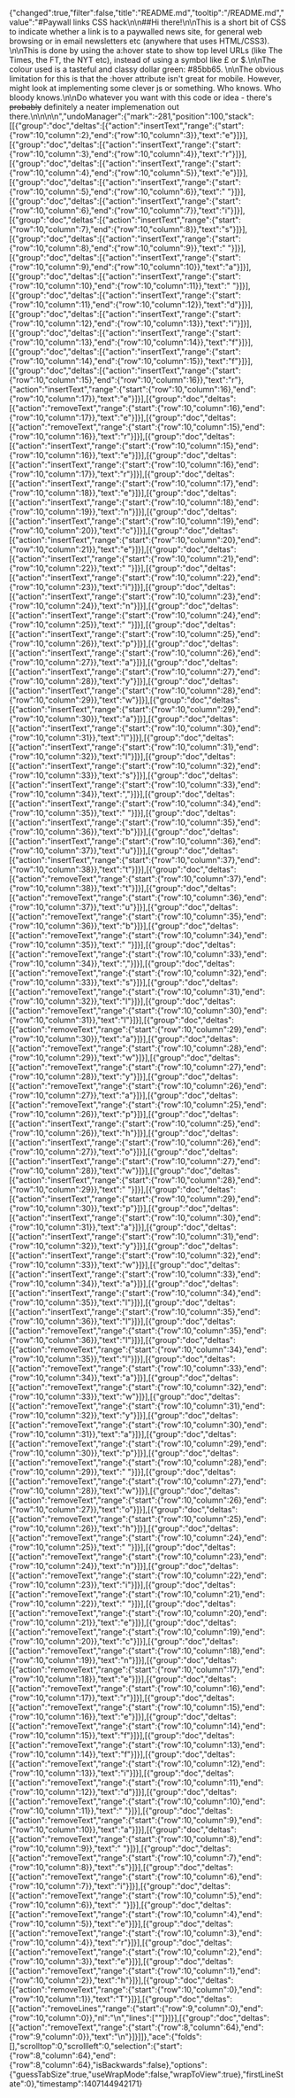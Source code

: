 {"changed":true,"filter":false,"title":"README.md","tooltip":"/README.md","value":"#Paywall links CSS hack\n\n##Hi there!\n\nThis is a short bit of CSS to indicate whether a link is to a paywalled news site, for general web browsing or in email newsletters etc (anywhere that uses HTML/CSS3). \n\nThis is done by using the a:hover state to show top level URLs (like The Times, the FT, the NYT etc), instead of using a symbol like £ or $.\n\nThe colour used is a tasteful and classy dollar green: #85bb65. \n\nThe obvious limitation for this is that the :hover attribute isn't great for mobile. However, might look at implementing some clever js or something. Who knows. Who bloody knows.\n\nDo whatever you want with this code or idea - there's ~~probably~~ definitely a neater implemenation out there.\n\n\n\n","undoManager":{"mark":-281,"position":100,"stack":[[{"group":"doc","deltas":[{"action":"insertText","range":{"start":{"row":10,"column":2},"end":{"row":10,"column":3}},"text":"e"}]}],[{"group":"doc","deltas":[{"action":"insertText","range":{"start":{"row":10,"column":3},"end":{"row":10,"column":4}},"text":"r"}]}],[{"group":"doc","deltas":[{"action":"insertText","range":{"start":{"row":10,"column":4},"end":{"row":10,"column":5}},"text":"e"}]}],[{"group":"doc","deltas":[{"action":"insertText","range":{"start":{"row":10,"column":5},"end":{"row":10,"column":6}},"text":" "}]}],[{"group":"doc","deltas":[{"action":"insertText","range":{"start":{"row":10,"column":6},"end":{"row":10,"column":7}},"text":"i"}]}],[{"group":"doc","deltas":[{"action":"insertText","range":{"start":{"row":10,"column":7},"end":{"row":10,"column":8}},"text":"s"}]}],[{"group":"doc","deltas":[{"action":"insertText","range":{"start":{"row":10,"column":8},"end":{"row":10,"column":9}},"text":" "}]}],[{"group":"doc","deltas":[{"action":"insertText","range":{"start":{"row":10,"column":9},"end":{"row":10,"column":10}},"text":"a"}]}],[{"group":"doc","deltas":[{"action":"insertText","range":{"start":{"row":10,"column":10},"end":{"row":10,"column":11}},"text":" "}]}],[{"group":"doc","deltas":[{"action":"insertText","range":{"start":{"row":10,"column":11},"end":{"row":10,"column":12}},"text":"d"}]}],[{"group":"doc","deltas":[{"action":"insertText","range":{"start":{"row":10,"column":12},"end":{"row":10,"column":13}},"text":"i"}]}],[{"group":"doc","deltas":[{"action":"insertText","range":{"start":{"row":10,"column":13},"end":{"row":10,"column":14}},"text":"f"}]}],[{"group":"doc","deltas":[{"action":"insertText","range":{"start":{"row":10,"column":14},"end":{"row":10,"column":15}},"text":"f"}]}],[{"group":"doc","deltas":[{"action":"insertText","range":{"start":{"row":10,"column":15},"end":{"row":10,"column":16}},"text":"r"},{"action":"insertText","range":{"start":{"row":10,"column":16},"end":{"row":10,"column":17}},"text":"e"}]}],[{"group":"doc","deltas":[{"action":"removeText","range":{"start":{"row":10,"column":16},"end":{"row":10,"column":17}},"text":"e"}]}],[{"group":"doc","deltas":[{"action":"removeText","range":{"start":{"row":10,"column":15},"end":{"row":10,"column":16}},"text":"r"}]}],[{"group":"doc","deltas":[{"action":"insertText","range":{"start":{"row":10,"column":15},"end":{"row":10,"column":16}},"text":"e"}]}],[{"group":"doc","deltas":[{"action":"insertText","range":{"start":{"row":10,"column":16},"end":{"row":10,"column":17}},"text":"r"}]}],[{"group":"doc","deltas":[{"action":"insertText","range":{"start":{"row":10,"column":17},"end":{"row":10,"column":18}},"text":"e"}]}],[{"group":"doc","deltas":[{"action":"insertText","range":{"start":{"row":10,"column":18},"end":{"row":10,"column":19}},"text":"n"}]}],[{"group":"doc","deltas":[{"action":"insertText","range":{"start":{"row":10,"column":19},"end":{"row":10,"column":20}},"text":"c"}]}],[{"group":"doc","deltas":[{"action":"insertText","range":{"start":{"row":10,"column":20},"end":{"row":10,"column":21}},"text":"e"}]}],[{"group":"doc","deltas":[{"action":"insertText","range":{"start":{"row":10,"column":21},"end":{"row":10,"column":22}},"text":" "}]}],[{"group":"doc","deltas":[{"action":"insertText","range":{"start":{"row":10,"column":22},"end":{"row":10,"column":23}},"text":"i"}]}],[{"group":"doc","deltas":[{"action":"insertText","range":{"start":{"row":10,"column":23},"end":{"row":10,"column":24}},"text":"n"}]}],[{"group":"doc","deltas":[{"action":"insertText","range":{"start":{"row":10,"column":24},"end":{"row":10,"column":25}},"text":" "}]}],[{"group":"doc","deltas":[{"action":"insertText","range":{"start":{"row":10,"column":25},"end":{"row":10,"column":26}},"text":"p"}]}],[{"group":"doc","deltas":[{"action":"insertText","range":{"start":{"row":10,"column":26},"end":{"row":10,"column":27}},"text":"a"}]}],[{"group":"doc","deltas":[{"action":"insertText","range":{"start":{"row":10,"column":27},"end":{"row":10,"column":28}},"text":"y"}]}],[{"group":"doc","deltas":[{"action":"insertText","range":{"start":{"row":10,"column":28},"end":{"row":10,"column":29}},"text":"w"}]}],[{"group":"doc","deltas":[{"action":"insertText","range":{"start":{"row":10,"column":29},"end":{"row":10,"column":30}},"text":"a"}]}],[{"group":"doc","deltas":[{"action":"insertText","range":{"start":{"row":10,"column":30},"end":{"row":10,"column":31}},"text":"l"}]}],[{"group":"doc","deltas":[{"action":"insertText","range":{"start":{"row":10,"column":31},"end":{"row":10,"column":32}},"text":"l"}]}],[{"group":"doc","deltas":[{"action":"insertText","range":{"start":{"row":10,"column":32},"end":{"row":10,"column":33}},"text":"s"}]}],[{"group":"doc","deltas":[{"action":"insertText","range":{"start":{"row":10,"column":33},"end":{"row":10,"column":34}},"text":","}]}],[{"group":"doc","deltas":[{"action":"insertText","range":{"start":{"row":10,"column":34},"end":{"row":10,"column":35}},"text":" "}]}],[{"group":"doc","deltas":[{"action":"insertText","range":{"start":{"row":10,"column":35},"end":{"row":10,"column":36}},"text":"b"}]}],[{"group":"doc","deltas":[{"action":"insertText","range":{"start":{"row":10,"column":36},"end":{"row":10,"column":37}},"text":"u"}]}],[{"group":"doc","deltas":[{"action":"insertText","range":{"start":{"row":10,"column":37},"end":{"row":10,"column":38}},"text":"t"}]}],[{"group":"doc","deltas":[{"action":"removeText","range":{"start":{"row":10,"column":37},"end":{"row":10,"column":38}},"text":"t"}]}],[{"group":"doc","deltas":[{"action":"removeText","range":{"start":{"row":10,"column":36},"end":{"row":10,"column":37}},"text":"u"}]}],[{"group":"doc","deltas":[{"action":"removeText","range":{"start":{"row":10,"column":35},"end":{"row":10,"column":36}},"text":"b"}]}],[{"group":"doc","deltas":[{"action":"removeText","range":{"start":{"row":10,"column":34},"end":{"row":10,"column":35}},"text":" "}]}],[{"group":"doc","deltas":[{"action":"removeText","range":{"start":{"row":10,"column":33},"end":{"row":10,"column":34}},"text":","}]}],[{"group":"doc","deltas":[{"action":"removeText","range":{"start":{"row":10,"column":32},"end":{"row":10,"column":33}},"text":"s"}]}],[{"group":"doc","deltas":[{"action":"removeText","range":{"start":{"row":10,"column":31},"end":{"row":10,"column":32}},"text":"l"}]}],[{"group":"doc","deltas":[{"action":"removeText","range":{"start":{"row":10,"column":30},"end":{"row":10,"column":31}},"text":"l"}]}],[{"group":"doc","deltas":[{"action":"removeText","range":{"start":{"row":10,"column":29},"end":{"row":10,"column":30}},"text":"a"}]}],[{"group":"doc","deltas":[{"action":"removeText","range":{"start":{"row":10,"column":28},"end":{"row":10,"column":29}},"text":"w"}]}],[{"group":"doc","deltas":[{"action":"removeText","range":{"start":{"row":10,"column":27},"end":{"row":10,"column":28}},"text":"y"}]}],[{"group":"doc","deltas":[{"action":"removeText","range":{"start":{"row":10,"column":26},"end":{"row":10,"column":27}},"text":"a"}]}],[{"group":"doc","deltas":[{"action":"removeText","range":{"start":{"row":10,"column":25},"end":{"row":10,"column":26}},"text":"p"}]}],[{"group":"doc","deltas":[{"action":"insertText","range":{"start":{"row":10,"column":25},"end":{"row":10,"column":26}},"text":"h"}]}],[{"group":"doc","deltas":[{"action":"insertText","range":{"start":{"row":10,"column":26},"end":{"row":10,"column":27}},"text":"o"}]}],[{"group":"doc","deltas":[{"action":"insertText","range":{"start":{"row":10,"column":27},"end":{"row":10,"column":28}},"text":"w"}]}],[{"group":"doc","deltas":[{"action":"insertText","range":{"start":{"row":10,"column":28},"end":{"row":10,"column":29}},"text":" "}]}],[{"group":"doc","deltas":[{"action":"insertText","range":{"start":{"row":10,"column":29},"end":{"row":10,"column":30}},"text":"p"}]}],[{"group":"doc","deltas":[{"action":"insertText","range":{"start":{"row":10,"column":30},"end":{"row":10,"column":31}},"text":"a"}]}],[{"group":"doc","deltas":[{"action":"insertText","range":{"start":{"row":10,"column":31},"end":{"row":10,"column":32}},"text":"y"}]}],[{"group":"doc","deltas":[{"action":"insertText","range":{"start":{"row":10,"column":32},"end":{"row":10,"column":33}},"text":"w"}]}],[{"group":"doc","deltas":[{"action":"insertText","range":{"start":{"row":10,"column":33},"end":{"row":10,"column":34}},"text":"a"}]}],[{"group":"doc","deltas":[{"action":"insertText","range":{"start":{"row":10,"column":34},"end":{"row":10,"column":35}},"text":"l"}]}],[{"group":"doc","deltas":[{"action":"insertText","range":{"start":{"row":10,"column":35},"end":{"row":10,"column":36}},"text":"l"}]}],[{"group":"doc","deltas":[{"action":"removeText","range":{"start":{"row":10,"column":35},"end":{"row":10,"column":36}},"text":"l"}]}],[{"group":"doc","deltas":[{"action":"removeText","range":{"start":{"row":10,"column":34},"end":{"row":10,"column":35}},"text":"l"}]}],[{"group":"doc","deltas":[{"action":"removeText","range":{"start":{"row":10,"column":33},"end":{"row":10,"column":34}},"text":"a"}]}],[{"group":"doc","deltas":[{"action":"removeText","range":{"start":{"row":10,"column":32},"end":{"row":10,"column":33}},"text":"w"}]}],[{"group":"doc","deltas":[{"action":"removeText","range":{"start":{"row":10,"column":31},"end":{"row":10,"column":32}},"text":"y"}]}],[{"group":"doc","deltas":[{"action":"removeText","range":{"start":{"row":10,"column":30},"end":{"row":10,"column":31}},"text":"a"}]}],[{"group":"doc","deltas":[{"action":"removeText","range":{"start":{"row":10,"column":29},"end":{"row":10,"column":30}},"text":"p"}]}],[{"group":"doc","deltas":[{"action":"removeText","range":{"start":{"row":10,"column":28},"end":{"row":10,"column":29}},"text":" "}]}],[{"group":"doc","deltas":[{"action":"removeText","range":{"start":{"row":10,"column":27},"end":{"row":10,"column":28}},"text":"w"}]}],[{"group":"doc","deltas":[{"action":"removeText","range":{"start":{"row":10,"column":26},"end":{"row":10,"column":27}},"text":"o"}]}],[{"group":"doc","deltas":[{"action":"removeText","range":{"start":{"row":10,"column":25},"end":{"row":10,"column":26}},"text":"h"}]}],[{"group":"doc","deltas":[{"action":"removeText","range":{"start":{"row":10,"column":24},"end":{"row":10,"column":25}},"text":" "}]}],[{"group":"doc","deltas":[{"action":"removeText","range":{"start":{"row":10,"column":23},"end":{"row":10,"column":24}},"text":"n"}]}],[{"group":"doc","deltas":[{"action":"removeText","range":{"start":{"row":10,"column":22},"end":{"row":10,"column":23}},"text":"i"}]}],[{"group":"doc","deltas":[{"action":"removeText","range":{"start":{"row":10,"column":21},"end":{"row":10,"column":22}},"text":" "}]}],[{"group":"doc","deltas":[{"action":"removeText","range":{"start":{"row":10,"column":20},"end":{"row":10,"column":21}},"text":"e"}]}],[{"group":"doc","deltas":[{"action":"removeText","range":{"start":{"row":10,"column":19},"end":{"row":10,"column":20}},"text":"c"}]}],[{"group":"doc","deltas":[{"action":"removeText","range":{"start":{"row":10,"column":18},"end":{"row":10,"column":19}},"text":"n"}]}],[{"group":"doc","deltas":[{"action":"removeText","range":{"start":{"row":10,"column":17},"end":{"row":10,"column":18}},"text":"e"}]}],[{"group":"doc","deltas":[{"action":"removeText","range":{"start":{"row":10,"column":16},"end":{"row":10,"column":17}},"text":"r"}]}],[{"group":"doc","deltas":[{"action":"removeText","range":{"start":{"row":10,"column":15},"end":{"row":10,"column":16}},"text":"e"}]}],[{"group":"doc","deltas":[{"action":"removeText","range":{"start":{"row":10,"column":14},"end":{"row":10,"column":15}},"text":"f"}]}],[{"group":"doc","deltas":[{"action":"removeText","range":{"start":{"row":10,"column":13},"end":{"row":10,"column":14}},"text":"f"}]}],[{"group":"doc","deltas":[{"action":"removeText","range":{"start":{"row":10,"column":12},"end":{"row":10,"column":13}},"text":"i"}]}],[{"group":"doc","deltas":[{"action":"removeText","range":{"start":{"row":10,"column":11},"end":{"row":10,"column":12}},"text":"d"}]}],[{"group":"doc","deltas":[{"action":"removeText","range":{"start":{"row":10,"column":10},"end":{"row":10,"column":11}},"text":" "}]}],[{"group":"doc","deltas":[{"action":"removeText","range":{"start":{"row":10,"column":9},"end":{"row":10,"column":10}},"text":"a"}]}],[{"group":"doc","deltas":[{"action":"removeText","range":{"start":{"row":10,"column":8},"end":{"row":10,"column":9}},"text":" "}]}],[{"group":"doc","deltas":[{"action":"removeText","range":{"start":{"row":10,"column":7},"end":{"row":10,"column":8}},"text":"s"}]}],[{"group":"doc","deltas":[{"action":"removeText","range":{"start":{"row":10,"column":6},"end":{"row":10,"column":7}},"text":"i"}]}],[{"group":"doc","deltas":[{"action":"removeText","range":{"start":{"row":10,"column":5},"end":{"row":10,"column":6}},"text":" "}]}],[{"group":"doc","deltas":[{"action":"removeText","range":{"start":{"row":10,"column":4},"end":{"row":10,"column":5}},"text":"e"}]}],[{"group":"doc","deltas":[{"action":"removeText","range":{"start":{"row":10,"column":3},"end":{"row":10,"column":4}},"text":"r"}]}],[{"group":"doc","deltas":[{"action":"removeText","range":{"start":{"row":10,"column":2},"end":{"row":10,"column":3}},"text":"e"}]}],[{"group":"doc","deltas":[{"action":"removeText","range":{"start":{"row":10,"column":1},"end":{"row":10,"column":2}},"text":"h"}]}],[{"group":"doc","deltas":[{"action":"removeText","range":{"start":{"row":10,"column":0},"end":{"row":10,"column":1}},"text":"T"}]}],[{"group":"doc","deltas":[{"action":"removeLines","range":{"start":{"row":9,"column":0},"end":{"row":10,"column":0}},"nl":"\n","lines":[""]}]}],[{"group":"doc","deltas":[{"action":"removeText","range":{"start":{"row":8,"column":64},"end":{"row":9,"column":0}},"text":"\n"}]}]]},"ace":{"folds":[],"scrolltop":0,"scrollleft":0,"selection":{"start":{"row":8,"column":64},"end":{"row":8,"column":64},"isBackwards":false},"options":{"guessTabSize":true,"useWrapMode":false,"wrapToView":true},"firstLineState":0},"timestamp":1407144942171}